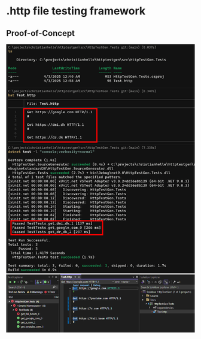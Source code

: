 # .http file testing framework

## Proof-of-Concept

![dotnet test](images/http-testing.png)
![visual studio](images/http-testing-vs.png)

